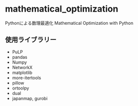 # mathematical_optimization
Pythonによる数理最適化 Mathematical Optimization with Python

## 使用ライブラリー

- PuLP
- pandas
- Numpy
- NetworkX
- matplotlib
- more-itertools
- pillow
- ortoolpy
- dual
- japanmap, gurobi

